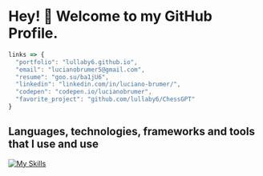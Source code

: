 # Hey! 👋 Welcome to my GitHub Profile.

```js
links => {
  "portfolio": "lullaby6.github.io",
  "email": "lucianobrumer5@gmail.com",
  "resume": "goo.su/ba1jU6",
  "linkedin": "linkedin.com/in/luciano-brumer/",
  "codepen": "codepen.io/lucianobrumer",
  "favorite_project": "github.com/lullaby6/ChessGPT"
} 
```
## Languages, technologies, frameworks and tools that I use and use
[![My Skills](https://skillicons.dev/icons?i=js,html,css,nodejs,express,prisma,react,svelte,astro,tailwind,golang,php,java,cs,python,fastapi,django,flask,mysql,postgresql,mongodb,git,docker,postman)](https://skillicons.dev)
